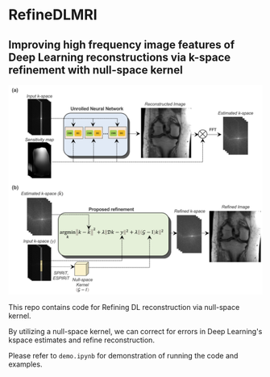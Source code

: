 # RefineDLMRI

## Improving high frequency image features of Deep Learning reconstructions via k-space refinement with null-space kernel

![Refinement](https://github.com/KHRyu8985/RefineDLMRI/blob/main/Fig1_revised.png)


This repo contains code for Refining DL reconstruction via null-space kernel. 

By utilizing a null-space kernel, we can correct for errors in Deep Learning's kspace estimates and refine reconstruction. 

Please refer to `demo.ipynb` for demonstration of running the code and examples.
